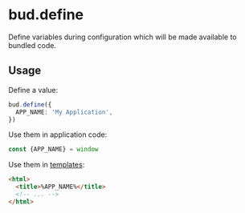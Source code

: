 # bud.define

Define variables during configuration which will be made available to bundled code.

## Usage

Define a value:

```ts
bud.define({
  APP_NAME: 'My Application',
})
```

Use them in application code:

```ts
const {APP_NAME} = window
```

Use them in [templates](docs:config/template):

```html
<html>
  <title>%APP_NAME%</title>
  <!-- ... -->
</html>
```
